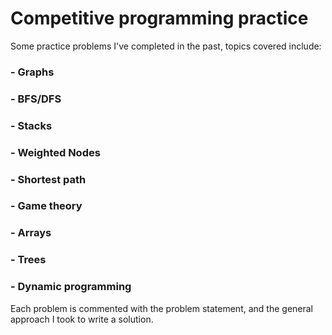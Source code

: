# Competitive programming practice
Some practice problems I've completed in the past, topics covered include:
### - Graphs
### - BFS/DFS
### - Stacks
### - Weighted Nodes
### - Shortest path
### - Game theory
### - Arrays
### - Trees
### - Dynamic programming

Each problem is commented with the problem statement, and the general approach I took to write a solution.
